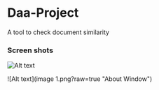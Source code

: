 # Daa-Project
A tool to check document similarity
### Screen shots
![Alt text](Image%202?raw=true "About Window")

![Alt text](image 1.png?raw=true "About Window")
